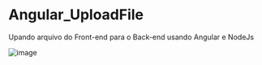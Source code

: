 # Angular_UploadFile
Upando arquivo do Front-end para o Back-end usando Angular e NodeJs

![image](https://user-images.githubusercontent.com/81401104/195501827-b6f53e71-e9a1-4296-9507-486156918176.png)
